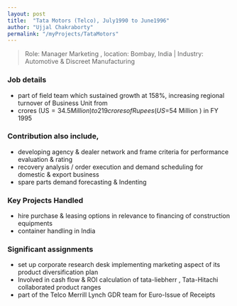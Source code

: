 ```yaml
---
layout: post
title:  "Tata Motors (Telco), July1990 to June1996"
author: "Ujjal Chakraborty"
permalink: "/myProjects/TataMotors"
---
```


>Role: Manager Marketing ,  location: Bombay, India |
Industry: Automotive & Discreet Manufacturing

### Job details
- part of field team which sustained growth at 158%, increasing regional turnover of Business Unit from
- crores (US$=34.5 Million) to 219 crores of Rupees ( US$=54 Million ) in FY 1995

### Contribution also include,
- developing agency & dealer network and frame criteria for performance evaluation & rating
- recovery analysis / order execution and demand scheduling for domestic & export business
- spare parts demand forecasting & Indenting

### Key Projects Handled
- hire purchase & leasing options in relevance to financing of construction equipments
- container handling in India

### Significant assignments
- set up corporate research desk implementing marketing aspect of its product diversification plan
- Involved in cash flow & ROI calculation of tata-liebherr , Tata-Hitachi collaborated product ranges
- part of the Telco Merrill Lynch GDR team for Euro-Issue of Receipts
